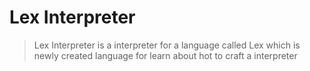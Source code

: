 # Lex Interpreter

> Lex Interpreter is a interpreter for a language called Lex which is newly created language for learn about hot to craft a interpreter
